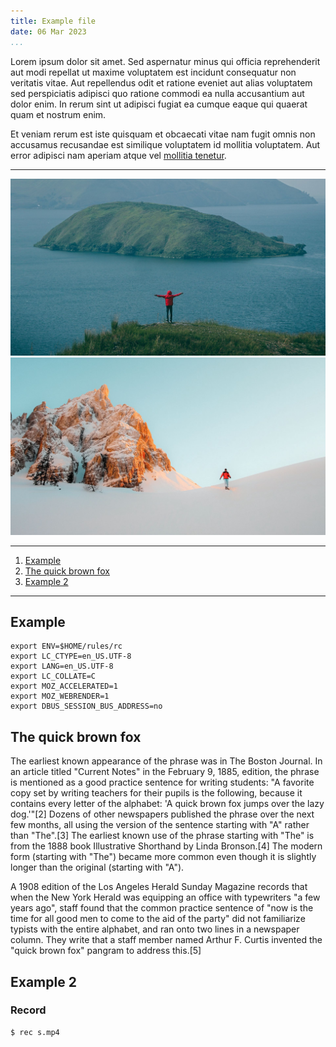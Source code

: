 ```yaml
---
title: Example file
date: 06 Mar 2023
...
```


Lorem ipsum dolor sit amet. Sed aspernatur minus qui officia reprehenderit aut
modi repellat ut maxime voluptatem est incidunt consequatur non veritatis vitae.
Aut repellendus odit et ratione eveniet aut alias voluptatem sed perspiciatis
adipisci quo ratione commodi ea nulla accusantium aut dolor enim. In rerum sint
ut adipisci fugiat ea cumque eaque qui quaerat quam et nostrum enim.

Et veniam rerum est iste quisquam et obcaecati vitae nam fugit omnis non
accusamus recusandae est similique voluptatem id mollitia voluptatem. Aut error
adipisci nam aperiam atque vel [mollitia tenetur](https://github.com/anjeelcain).

--------------------------------

![Image Example](../imgs/island.jpg)
![Image Example](../imgs/snow.jpg)

--------------------------------

1. [Example](#example)
2. [The quick brown fox](#the-quick-brown-fox)
3. [Example 2](#example-2)

--------------------------------

## Example

```
export ENV=$HOME/rules/rc
export LC_CTYPE=en_US.UTF-8
export LANG=en_US.UTF-8
export LC_COLLATE=C
export MOZ_ACCELERATED=1
export MOZ_WEBRENDER=1
export DBUS_SESSION_BUS_ADDRESS=no
```


## The quick brown fox
The earliest known appearance of the phrase was in The Boston Journal. In an
article titled "Current Notes" in the February 9, 1885, edition, the phrase is
mentioned as a good practice sentence for writing students: "A favorite copy set
by writing teachers for their pupils is the following, because it contains every
letter of the alphabet: 'A quick brown fox jumps over the lazy dog.'"[2] Dozens
of other newspapers published the phrase over the next few months, all using the
version of the sentence starting with "A" rather than "The".[3] The earliest
known use of the phrase starting with "The" is from the 1888 book Illustrative
Shorthand by Linda Bronson.[4] The modern form (starting with "The") became more
common even though it is slightly longer than the original (starting with "A").

A 1908 edition of the Los Angeles Herald Sunday Magazine records that when the
New York Herald was equipping an office with typewriters "a few years ago",
staff found that the common practice sentence of "now is the time for all good
men to come to the aid of the party" did not familiarize typists with the entire
alphabet, and ran onto two lines in a newspaper column. They write that a staff
member named Arthur F. Curtis invented the "quick brown fox" pangram to address
this.[5]


## Example 2
### Record

```shell
$ rec s.mp4
```
